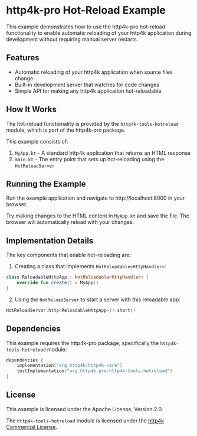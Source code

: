 # http4k-pro Hot-Reload Example

This example demonstrates how to use the http4k-pro hot-reload functionality to enable automatic reloading of your http4k application during development without requiring manual server restarts.

## Features

- Automatic reloading of your http4k application when source files change
- Built-in development server that watches for code changes
- Simple API for making any http4k application hot-reloadable

## How It Works

The hot-reload functionality is provided by the `http4k-tools-hotreload` module, which is part of the http4k-pro package. 

This example consists of:

1. `MyApp.kt` - A standard http4k application that returns an HTML response
2. `main.kt` - The entry point that sets up hot-reloading using the `HotReloadServer`

## Running the Example

Run the example application and navigate to http://localhost:8000 in your browser. 

Try making changes to the HTML content in `MyApp.kt` and save the file. The browser will automatically reload with your changes.

## Implementation Details

The key components that enable hot-reloading are:

1. Creating a class that implements `HotReloadable<HttpHandler>`:
```kotlin
class ReloadableHttpApp : HotReloadable<HttpHandler> {
    override fun create() = MyApp()
}
```

2. Using the `HotReloadServer` to start a server with this reloadable app:
```kotlin
HotReloadServer.http<ReloadableHttpApp>().start()
```

## Dependencies

This example requires the http4k-pro package, specifically the `http4k-tools-hotreload` module:

```kotlin
dependencies {
    implementation("org.http4k:http4k-core")
    testImplementation("org.http4k.pro:http4k-tools-hotreload")
}
```

## License

This example is licensed under the Apache License, Version 2.0.

The `http4k-tools-hotreload` module is licensed under the [http4k Commercial License](https://www.http4k.org/commercial-license/).
